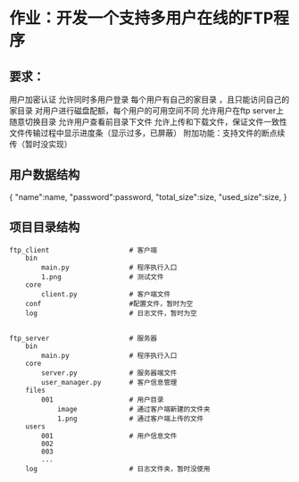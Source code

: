 # 作业：开发一个支持多用户在线的FTP程序

## 要求：

用户加密认证
允许同时多用户登录
每个用户有自己的家目录 ，且只能访问自己的家目录
对用户进行磁盘配额，每个用户的可用空间不同
允许用户在ftp server上随意切换目录
允许用户查看前目录下文件
允许上传和下载文件，保证文件一致性
文件传输过程中显示进度条（显示过多，已屏蔽）
附加功能：支持文件的断点续传（暂时没实现）


## 用户数据结构
{
    "name":name,
    "password":password,
    "total_size":size,
    "used_size":size,
}

## 项目目录结构
```
ftp_client                    # 客户端
    bin
        main.py               # 程序执行入口
        1.png                 # 测试文件
    core
        client.py             # 客户端文件
    conf                      #配置文件，暂时为空
    log                       # 日志文件，暂时为空


ftp_server                    # 服务器
    bin
        main.py               # 程序执行入口
    core
        server.py             # 服务器端文件
        user_manager.py       # 客户信息管理
    files
        001                   # 用户目录
            image             # 通过客户端新建的文件夹
            1.png             # 通过客户端上传的文件
    users
        001                   # 用户信息文件
        002
        003
        ...
    log                       # 日志文件夹，暂时没使用
```